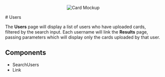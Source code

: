 <p align="center">
  <img alt="Card Mockup" src="https://cdn.rawgit.com/jtmcgrath/book-bingo/8404ba3c/Design/Pages/Explore/page-explore-seach.jpg" />
</p>

# Users

The **Users** page will display a list of users who have uploaded cards, filtered by the search input. Each username will link the **Results** page, passing parameters which will display only the cards uploaded by that user.

## Components

- SearchUsers
- Link
